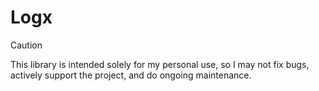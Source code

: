 # Logx

> [!CAUTION]
> This library is intended solely for my personal use, so I may not fix bugs,
> actively support the project, and do ongoing maintenance.
